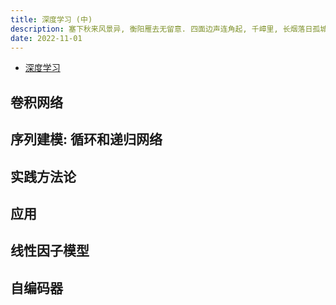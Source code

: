 ```yaml
---
title: 深度学习 (中)
description: 塞下秋来风景异, 衡阳雁去无留意. 四面边声连角起, 千嶂里, 长烟落日孤城闭.
date: 2022-11-01
---
```


- [深度学习](https://book.douban.com/subject/27087503/)

## 卷积网络

## 序列建模: 循环和递归网络

## 实践方法论

## 应用

## 线性因子模型

## 自编码器
